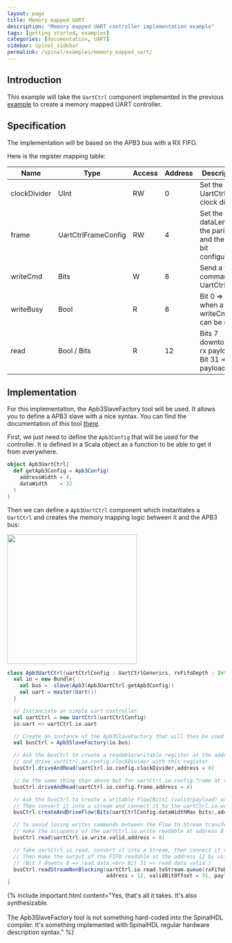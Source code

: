 ```yaml
---
layout: page
title: Memory mapped UART
description: "Memory mapped UART controller implementation example"
tags: [getting started, examples]
categories: [documentation, UART]
sidebar: spinal_sidebar
permalink: /spinal/examples/memory_mapped_uart/
---
```


## Introduction
This example will take the `UartCtrl` component implemented in the previous [example](/SpinalDoc/spinal/examples/uart/) to create a memory mapped UART controller.

## Specification
The implementation will be based on the APB3 bus with a RX FIFO.

Here is the register mapping table:

| Name | Type | Access | Address | Description |
| ------- | ---- | --- | --- | --- |
| clockDivider | UInt | RW | 0 | Set the UartCtrl clock divider |
| frame | UartCtrlFrameConfig | RW  | 4 | Set the dataLength, the parity and the stop bit configuration |
| writeCmd | Bits | W | 8 | Send a write command to UartCtrl |
| writeBusy | Bool | R | 8 | Bit 0 => zero when a new writeCmd can be sent |
| read | Bool / Bits | R | 12 | Bits 7 downto 0 => rx payload <br> Bit 31 => rx payload valid |

## Implementation
For this implementation, the Apb3SlaveFactory tool will be used. It allows you to define a APB3 slave with a nice syntax. You can find the documentation of this tool [there](/SpinalDoc/spinal/lib/bus_slave_factory/).

First, we just need to define the `Apb3Config` that will be used for the controller. It is defined in a Scala object as a function to be able to get it from everywhere.

```scala
object Apb3UartCtrl{
  def getApb3Config = Apb3Config(
    addressWidth = 4,
    dataWidth    = 32
  )
}
```

Then we can define a `Apb3UartCtrl` component which instantiates a `UartCtrl` and creates the memory mapping logic between it and the APB3 bus:

<img src="https://cdn.jsdelivr.net/gh/SpinalHDL/SpinalDoc@b488520ea0ea5352c59c6e7269ca1d8d92207821/asset/picture/memory_mapped_uart.svg"  align="middle" width="300">

```scala
class Apb3UartCtrl(uartCtrlConfig : UartCtrlGenerics, rxFifoDepth : Int) extends Component{
  val io = new Bundle{
    val bus =  slave(Apb3(Apb3UartCtrl.getApb3Config))
    val uart = master(Uart())
  }

  // Instanciate an simple uart controller
  val uartCtrl = new UartCtrl(uartCtrlConfig)
  io.uart <> uartCtrl.io.uart

  // Create an instance of the Apb3SlaveFactory that will then be used as a slave factory drived by io.bus
  val busCtrl = Apb3SlaveFactory(io.bus)

  // Ask the busCtrl to create a readable/writable register at the address 0
  // and drive uartCtrl.io.config.clockDivider with this register
  busCtrl.driveAndRead(uartCtrl.io.config.clockDivider,address = 0)

  // Do the same thing than above but for uartCtrl.io.config.frame at the address 4
  busCtrl.driveAndRead(uartCtrl.io.config.frame,address = 4)

  // Ask the busCtrl to create a writable Flow[Bits] (valid/payload) at the address 8.
  // Then convert it into a stream and connect it to the uartCtrl.io.write by using an register stage (>->)
  busCtrl.createAndDriveFlow(Bits(uartCtrlConfig.dataWidthMax bits),address = 8).toStream >-> uartCtrl.io.write

  // To avoid losing writes commands between the Flow to Stream transformation just above,
  // make the occupancy of the uartCtrl.io.write readable at address 8
  busCtrl.read(uartCtrl.io.write.valid,address = 8)

  // Take uartCtrl.io.read, convert it into a Stream, then connect it to the input of a FIFO of 64 elements
  // Then make the output of the FIFO readable at the address 12 by using a non blocking protocol
  // (Bit 7 downto 0 => read data <br> Bit 31 => read data valid )
  busCtrl.readStreamNonBlocking(uartCtrl.io.read.toStream.queue(rxFifoDepth),
                                address = 12, validBitOffset = 31, payloadBitOffset = 0)
}
```

{% include important.html content="Yes, that's all it takes. It's also synthesizable.<br><br> The Apb3SlaveFactory tool is not something hard-coded into the SpinalHDL compiler. It's something implemented with SpinalHDL regular hardware description syntax." %}
